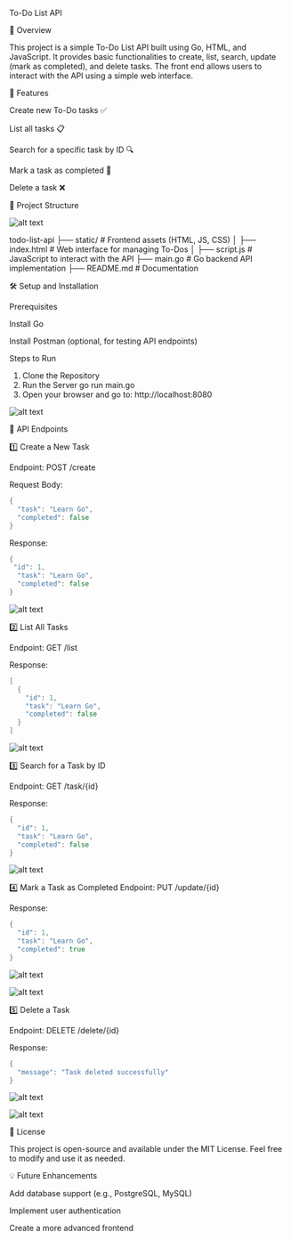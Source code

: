 To-Do List API

📌 Overview

This project is a simple To-Do List API built using Go, HTML, and JavaScript. It provides basic functionalities to create, list, search, update (mark as completed), and delete tasks. The front end allows users to interact with the API using a simple web interface.

🚀 Features

Create new To-Do tasks ✅

List all tasks 📋

Search for a specific task by ID 🔍

Mark a task as completed 🏁

Delete a task ❌

📂 Project Structure

![alt text](image.png)

todo-list-api
├── static/           # Frontend assets (HTML, JS, CSS)
│   ├── index.html    # Web interface for managing To-Dos
│   ├── script.js     # JavaScript to interact with the API
├── main.go           # Go backend API implementation
├── README.md         # Documentation

🛠️ Setup and Installation

Prerequisites

Install Go

Install Postman (optional, for testing API endpoints)

Steps to Run


1. Clone the Repository
2. Run the Server
go run main.go
3. Open your browser and go to:
http://localhost:8080

![alt text](image-1.png)

🔗 API Endpoints

1️⃣ Create a New Task

Endpoint: POST /create

Request Body:
```go
{
  "task": "Learn Go",
  "completed": false
}
```

Response:
```go
{
 "id": 1,
  "task": "Learn Go",
  "completed": false
}
```
![alt text](image-2.png)


2️⃣ List All Tasks

Endpoint: GET /list

Response:
```go
[
  {
    "id": 1,
    "task": "Learn Go",
    "completed": false
  }
]
```
![alt text](image-3.png)


3️⃣ Search for a Task by ID

Endpoint: GET /task/{id}

Response:
```go
{
  "id": 1,
  "task": "Learn Go",
  "completed": false
}
```

![alt text](image-4.png)


4️⃣ Mark a Task as Completed
Endpoint: PUT /update/{id}

Response:
```go
{
  "id": 1,
  "task": "Learn Go",
  "completed": true
}
```

![alt text](image-5.png)

![alt text](image-6.png)

5️⃣ Delete a Task

Endpoint: DELETE /delete/{id}

Response:
```go
{
  "message": "Task deleted successfully"
}
```

![alt text](image-7.png)

![alt text](image-8.png)

📜 License

This project is open-source and available under the MIT License. Feel free to modify and use it as needed.

💡 Future Enhancements

Add database support (e.g., PostgreSQL, MySQL)

Implement user authentication

Create a more advanced frontend